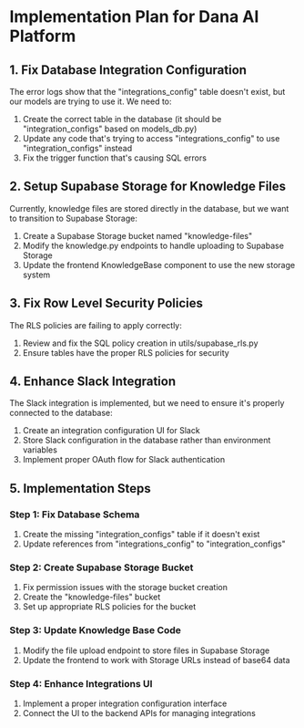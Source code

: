 # Implementation Plan for Dana AI Platform

## 1. Fix Database Integration Configuration

The error logs show that the "integrations_config" table doesn't exist, but our models are trying to use it. We need to:

1. Create the correct table in the database (it should be "integration_configs" based on models_db.py)
2. Update any code that's trying to access "integrations_config" to use "integration_configs" instead
3. Fix the trigger function that's causing SQL errors

## 2. Setup Supabase Storage for Knowledge Files

Currently, knowledge files are stored directly in the database, but we want to transition to Supabase Storage:

1. Create a Supabase Storage bucket named "knowledge-files"
2. Modify the knowledge.py endpoints to handle uploading to Supabase Storage
3. Update the frontend KnowledgeBase component to use the new storage system

## 3. Fix Row Level Security Policies

The RLS policies are failing to apply correctly:

1. Review and fix the SQL policy creation in utils/supabase_rls.py
2. Ensure tables have the proper RLS policies for security

## 4. Enhance Slack Integration

The Slack integration is implemented, but we need to ensure it's properly connected to the database:

1. Create an integration configuration UI for Slack
2. Store Slack configuration in the database rather than environment variables
3. Implement proper OAuth flow for Slack authentication

## 5. Implementation Steps

### Step 1: Fix Database Schema

1. Create the missing "integration_configs" table if it doesn't exist
2. Update references from "integrations_config" to "integration_configs"

### Step 2: Create Supabase Storage Bucket

1. Fix permission issues with the storage bucket creation
2. Create the "knowledge-files" bucket
3. Set up appropriate RLS policies for the bucket

### Step 3: Update Knowledge Base Code

1. Modify the file upload endpoint to store files in Supabase Storage
2. Update the frontend to work with Storage URLs instead of base64 data

### Step 4: Enhance Integrations UI

1. Implement a proper integration configuration interface
2. Connect the UI to the backend APIs for managing integrations